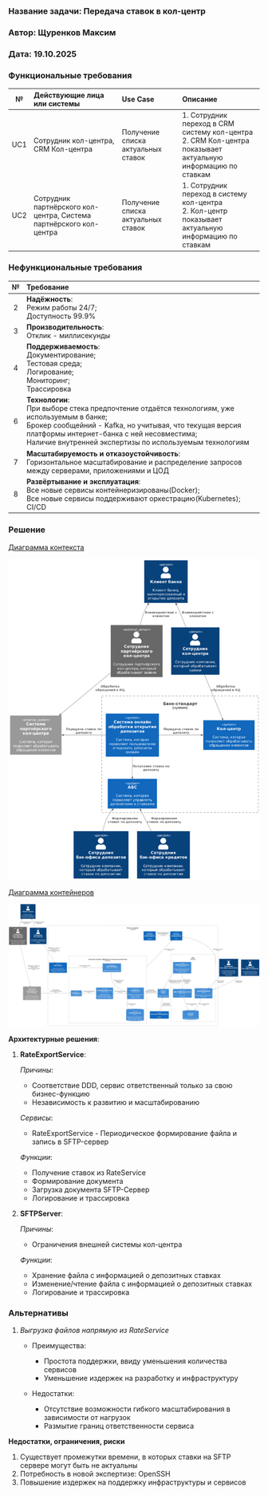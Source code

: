 ### <a name="_b7urdng99y53"></a>**Название задачи:** Передача ставок в кол-центр
### <a name="_hjk0fkfyohdk"></a>**Автор:** Щуренков Максим
### <a name="_uanumrh8zrui"></a>**Дата:** 19.10.2025
### <a name="_3bfxc9a45514"></a>**Функциональные требования**

|**№**|**Действующие лица или системы**|**Use Case**|**Описание**|
| :-: | :- | :- | :- |
|UC1|Сотрудник кол-центра, CRM Кол-центра|Получение списка актуальных ставок|1. Сотрудник переход в CRM систему кол-центра<br/> 2. CRM Кол-центра показывает актуальную информацию по ставкам|
|UC2|Сотрудник партнёрского кол-центра, Система партнёрского кол-центра|Получение списка актуальных ставок|1. Сотрудник переход в систему кол-центра<br/> 2. Кол-центр показывает актуальную информацию по ставкам|

### <a name="_u8xz25hbrgql"></a>**Нефункциональные требования**
|**№**|**Требование**|
| :-: | :- |
|2|**Надёжность**:<br/> Режим работы 24/7;<br/> Доступность 99.9%|
|3|**Производительность**:<br/> Отклик - миллисекунды|
|4|**Поддерживаемость**:<br/> Документирование;<br/> Тестовая среда;<br/> Логирование;<br/> Мониторинг;<br/> Трассировка|
|6|**Технологии**:<br/> При выборе стека предпочтение отдаётся технологиям, уже используемым в банке;<br/> Брокер сообщейний - Kafka, но учитывая, что текущая версия платформы интернет-банка с ней несовместима;<br/> Наличие внутренней экспертизы по используемым технологиям |
|7|**Масштабируемость и отказоустойчивость**:<br/> Горизонтальное масштабирование и распределение запросов между серверами, приложениями и ЦОД|
|8|**Развёртывание и эксплуатация**:<br/> Все новые сервисы контейнеризированы(Docker);<br/> Все новые сервисы поддерживают оркестрацию(Kubernetes);<br/> CI/CD|
### <a name="_qmphm5d6rvi3"></a>**Решение**

[Диаграмма контекста](https://github.com/Maksina/architecture-pro-standart/blob/analyze/Task4/schemas/context/context.plantuml)

![Image Диаграмма контекста](https://github.com/Maksina/architecture-pro-standart/blob/analyze/Task4/schemas/context/context.png)

[Диаграмма контейнеров](https://github.com/Maksina/architecture-pro-standart/blob/analyze/Task4/schemas/container/container.plantuml)

![Image Диаграмма контейнеров](https://github.com/Maksina/architecture-pro-standart/blob/analyze/Task4/schemas/container/container.png)

**Архитектурные решения**:

1. **RateExportService**:

    *Причины*:
    - Соответствие DDD, сервис ответственный только за свою бизнес-функцию
    - Независимость к развитию и масштабированию

    *Сервисы*:
    - RateExportService - Периодическое формирование файла и запись в SFTP-сервер

    *Функции*:
    - Получение ставок из RateService
    - Формирование документа
    - Загрузка документа SFTP-Сервер
    - Логирование и трассировка

2. **SFTPServer**:

    *Причины*:
    - Ограничения внешней системы кол-центра

    *Функции*:
    - Хранение файла с информацией о депозитных ставках 
    - Изменение/чтение файла с информацией о депозитных ставках
    - Логирование и трассировка

### <a name="_bjrr7veeh80c"></a>**Альтернативы**

1. *Выгрузка файлов напрямую из RateService*

    - Преимущества:
        - Простота поддержки, ввиду уменьшения количества сервисов
        - Уменьшение издержек на разработку и инфраструктуру

    - Недостатки:
        - Отсутствие возможности гибкого масштабирования в зависимости от нагрузок
        - Размытие границ ответственности сервиса

**Недостатки, ограничения, риски**

1. Существует промежутки времени, в которых ставки на SFTP сервере могут быть не актуальны
2. Потребность в новой экспертизе: OpenSSH
3. Повышение издержек на поддержку инфраструктуры и сервисов